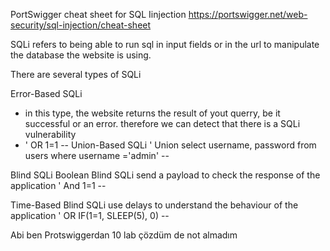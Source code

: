 PortSwigger cheat sheet for SQL Iinjection
https://portswigger.net/web-security/sql-injection/cheat-sheet

SQLi refers to being able to run sql in input fields or in the url to manipulate the database the website is using.

There are several types of SQLi

Error-Based SQLi
- in this type, the website returns the result of yout querry, be it successful or an error. therefore we can detect that there is a SQLi vulnerability
- ' OR 1=1 --
Union-Based SQLi
' Union select username, password from users where username ='admin' --

Blind SQLi
Boolean Blind SQLi
send a payload to check the response of the application
' And 1=1 --

Time-Based Blind SQLi
use delays to understand the behaviour of the application
' OR IF(1=1, SLEEP(5), 0) --


Abi ben Protswiggerdan 10 lab çözdüm de not almadım